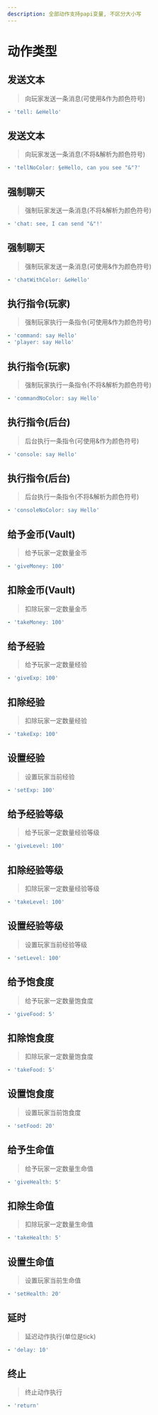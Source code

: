 ```yaml
---
description: 全部动作支持papi变量, 不区分大小写
---
```


# 动作类型

## 发送文本

> 向玩家发送一条消息(可使用&作为颜色符号)

```yaml
- 'tell: &eHello'
```

## 发送文本

> 向玩家发送一条消息(不将&解析为颜色符号)

```yaml
- 'tellNoColor: §eHello, can you see "&"?'
```

## 强制聊天

> 强制玩家发送一条消息(不将&解析为颜色符号)

```yaml
- 'chat: see, I can send "&"!'
```

## 强制聊天

> 强制玩家发送一条消息(可使用&作为颜色符号)

```yaml
- 'chatWithColor: &eHello'
```

## 执行指令(玩家)

> 强制玩家执行一条指令(可使用&作为颜色符号)

```yaml
- 'command: say Hello'
- 'player: say Hello'
```

## 执行指令(玩家)

> 强制玩家执行一条指令(不将&解析为颜色符号)

```yaml
- 'commandNoColor: say Hello'
```

## 执行指令(后台)

> 后台执行一条指令(可使用&作为颜色符号)

```yaml
- 'console: say Hello'
```

## 执行指令(后台)

> 后台执行一条指令(不将&解析为颜色符号)

```yaml
- 'consoleNoColor: say Hello'
```

## 给予金币(Vault)

> 给予玩家一定数量金币

```yaml
- 'giveMoney: 100'
```

## 扣除金币(Vault)

> 扣除玩家一定数量金币

```yaml
- 'takeMoney: 100'
```

## 给予经验

> 给予玩家一定数量经验

```yaml
- 'giveExp: 100'
```

## 扣除经验

> 扣除玩家一定数量经验

```yaml
- 'takeExp: 100'
```

## 设置经验

> 设置玩家当前经验

```yaml
- 'setExp: 100'
```

## 给予经验等级

> 给予玩家一定数量经验等级

```yaml
- 'giveLevel: 100'
```

## 扣除经验等级

> 扣除玩家一定数量经验等级

```yaml
- 'takeLevel: 100'
```

## 设置经验等级

> 设置玩家当前经验等级

```yaml
- 'setLevel: 100'
```

## 给予饱食度

> 给予玩家一定数量饱食度

```yaml
- 'giveFood: 5'
```

## 扣除饱食度

> 扣除玩家一定数量饱食度

```yaml
- 'takeFood: 5'
```

## 设置饱食度

> 设置玩家当前饱食度

```yaml
- 'setFood: 20'
```

## 给予生命值

> 给予玩家一定数量生命值

```yaml
- 'giveHealth: 5'
```

## 扣除生命值

> 扣除玩家一定数量生命值

```yaml
- 'takeHealth: 5'
```

## 设置生命值

> 设置玩家当前生命值

```yaml
- 'setHealth: 20'
```

## 延时

> 延迟动作执行(单位是tick)

```yaml
- 'delay: 10'
```

## 终止

> 终止动作执行

```yaml
- 'return'
```
